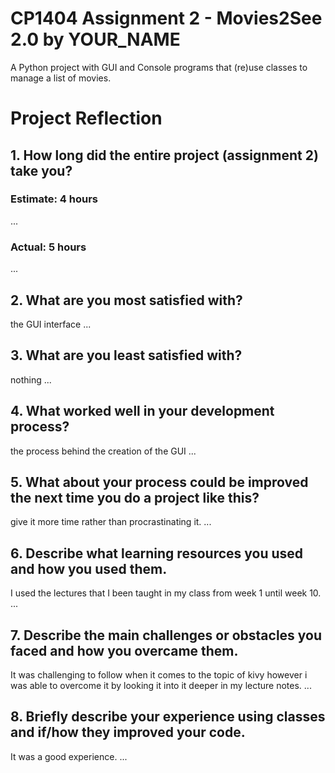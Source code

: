 # CP1404 Assignment 2 - Movies2See 2.0 by YOUR_NAME

A Python project with GUI and Console programs that (re)use classes to manage a list of movies.

# Project Reflection

## 1. How long did the entire project (assignment 2) take you?

### Estimate: 4 hours

...

### Actual: 5 hours

...

## 2. What are you most satisfied with?
the GUI interface
...

## 3. What are you least satisfied with?
nothing
...

## 4. What worked well in your development process?
the process behind the creation of the GUI
...

## 5. What about your process could be improved the next time you do a project like this?
give it more time rather than procrastinating it.
...

## 6. Describe what learning resources you used and how you used them.
I used the lectures that I been taught in my class from week 1 until week 10.
...

## 7. Describe the main challenges or obstacles you faced and how you overcame them.
It was challenging to follow when it comes to the topic of kivy however i was able to overcome it by looking it into it deeper in my lecture notes.
...

## 8. Briefly describe your experience using classes and if/how they improved your code.
It was a good experience. 
...